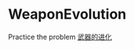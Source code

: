 # WeaponEvolution

Practice the problem [武器的进化](https://github.com/iec-uestc/Tutorial/tree/master/Projects/Weapon-Evolution)
